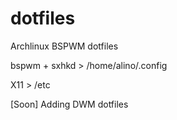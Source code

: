 # dotfiles
Archlinux BSPWM dotfiles

bspwm + sxhkd > /home/alino/.config

X11 > /etc


[Soon] Adding DWM dotfiles
